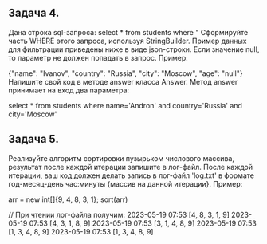 ## Задача 4.
Дана строка sql-запроса:
select * from students where "
Сформируйте часть WHERE этого запроса, используя StringBuilder. Пример данных для фильтрации приведены ниже в виде json-строки. Если значение null, то параметр не должен попадать в запрос.
Пример:

{"name": "Ivanov", "country": "Russia", "city": "Moscow", "age": "null"}
Напишите свой код в методе answer класса Answer. Метод answer принимает на вход два параметра:

select * from students where name='Andron' and country='Russia' and city='Moscow'

## Задача 5.
Реализуйте алгоритм сортировки пузырьком числового массива, результат после каждой итерации запишите в лог-файл.
После каждой итерации, ваш код должен делать запись в лог-файл 'log.txt' в формате год-месяц-день час:минуты {массив на данной итерации}.
Пример:

arr = new int[]{9, 4, 8, 3, 1};
sort(arr)

// При чтении лог-файла получим:
2023-05-19 07:53 [4, 8, 3, 1, 9]
2023-05-19 07:53 [4, 3, 1, 8, 9]
2023-05-19 07:53 [3, 1, 4, 8, 9]
2023-05-19 07:53 [1, 3, 4, 8, 9]
2023-05-19 07:53 [1, 3, 4, 8, 9]